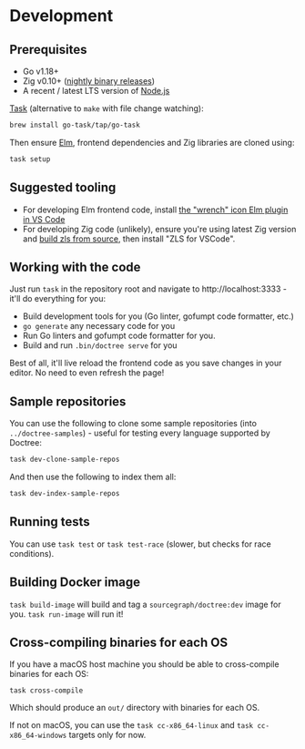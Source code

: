 # Development

## Prerequisites

* Go v1.18+
* Zig v0.10+ ([nightly binary releases](https://ziglang.org/download/))
* A recent / latest LTS version of [Node.js](https://nodejs.org/)

[Task](https://taskfile.dev/#/installation) (alternative to `make` with file change watching):

```sh
brew install go-task/tap/go-task
```

Then ensure [Elm](https://elm-lang.org/), frontend dependencies and Zig libraries are cloned using:

```sh
task setup
```

## Suggested tooling

* For developing Elm frontend code, install [the "wrench" icon Elm plugin in VS Code](https://marketplace.visualstudio.com/items?itemName=Elmtooling.elm-ls-vscode)
* For developing Zig code (unlikely), ensure you're using latest Zig version and [build zls from source](https://github.com/zigtools/zls#from-source), then install "ZLS for VSCode".

## Working with the code

Just run `task` in the repository root and navigate to http://localhost:3333 - it'll do everything for you:

* Build development tools for you (Go linter, gofumpt code formatter, etc.)
* `go generate` any necessary code for you
* Run Go linters and gofumpt code formatter for you.
* Build and run `.bin/doctree serve` for you

Best of all, it'll live reload the frontend code as you save changes in your editor. No need to even refresh the page!

## Sample repositories

You can use the following to clone some sample repositories (into `../doctree-samples`) - useful for testing every language supported by Doctree:

```sh
task dev-clone-sample-repos
```

And then use the following to index them all:

```sh
task dev-index-sample-repos
```

## Running tests

You can use `task test` or `task test-race` (slower, but checks for race conditions).

## Building Docker image

`task build-image` will build and tag a `sourcegraph/doctree:dev` image for you. `task run-image` will run it!

## Cross-compiling binaries for each OS

If you have a macOS host machine you should be able to cross-compile binaries for each OS:

```
task cross-compile
```

Which should produce an `out/` directory with binaries for each OS.

If not on macOS, you can use the `task cc-x86_64-linux` and `task cc-x86_64-windows` targets only for now.
